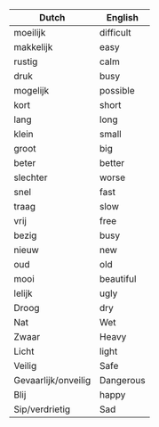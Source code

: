 | Dutch               | English   |
|---------------------|-----------|
| moeilijk            | difficult |
| makkelijk           | easy      |
| rustig              | calm      |
| druk                | busy      |
| mogelijk            | possible  |
| kort                | short     |
| lang                | long      |
| klein               | small     |
| groot               | big       |
| beter               | better    |
| slechter            | worse     |
| snel                | fast      |
| traag               | slow      |
| vrij                | free      |
| bezig               | busy      |
| nieuw               | new       |
| oud                 | old       |
| mooi                | beautiful |
| lelijk              | ugly      |
| Droog               | dry       |
| Nat                 | Wet       |
| Zwaar               | Heavy     |
| Licht               | light     |
| Veilig              | Safe      |
| Gevaarlijk/onveilig | Dangerous |
| Blij                | happy     |
| Sip/verdrietig      | Sad       |
